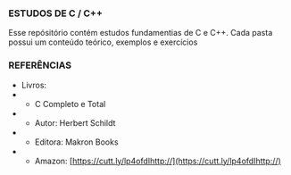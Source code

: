 ### ESTUDOS DE C / C++

Esse repósitório contém estudos fundamentias de C  e C++. Cada pasta possui um conteúdo teórico, exemplos e exercícios

### REFERÊNCIAS
- Livros:
- 	- C Completo e Total
- 	- Autor: Herbert Schildt
- 	- Editora: Makron Books
- 	- Amazon: [https://cutt.ly/lp4ofdIhttp://](https://cutt.ly/lp4ofdIhttp://)
